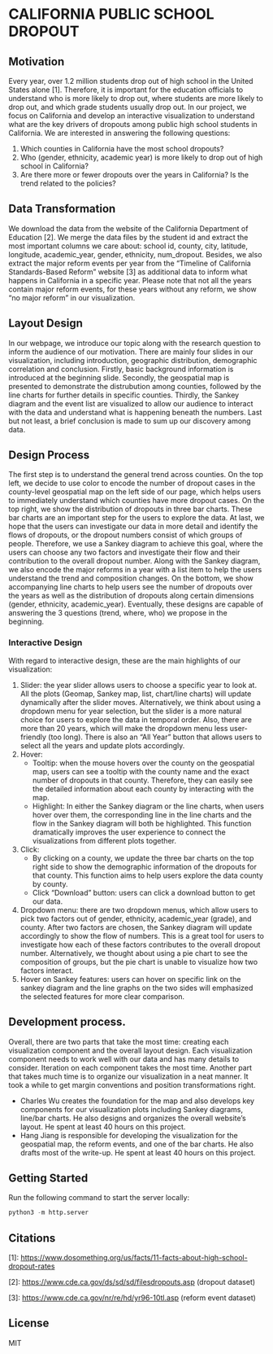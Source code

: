 # CALIFORNIA PUBLIC SCHOOL DROPOUT

## Motivation

Every year, over 1.2 million students drop out of high school in the United States alone [1]. Therefore, it is important for the education officials to understand who is more likely to drop out, where students are more likely to drop out, and which grade students usually drop out. In our project, we focus on California and develop an interactive visualization to understand what are the key drivers of dropouts among public high school students in California. We are interested in answering the following questions:

1. Which counties in California have the most school dropouts? 
2. Who (gender, ethnicity, academic year) is more likely to drop out of high school in California? 
3. Are there more or fewer dropouts over the years in California? Is the trend related to the policies? 

## Data Transformation 

We download the data from the website of the California Department of Education [2]. We merge the data files by the student id and extract the most important columns we care about: school id, county, city, latitude, longitude, academic_year, gender, ethnicity, num_dropout. Besides, we also extract the major reform events per year from the “Timeline of California Standards-Based Reform” website [3] as additional data to inform what happens in California in a specific year. Please note that not all the years contain major reform events, for these years without any reform, we show “no major reform” in our visualization. 


## Layout Design

In our webpage, we introduce our topic along with the research question to inform the audience of our motivation. There are mainly four slides in our visualization, including introduction, geographic distribution, demographic correlation and conclusion. Firstly, basic background information is introduced at the beginning slide. Secondly, the geospatial map is presented to demonstrate the distrubution among counties, followed by the line charts for further details in specific counties. Thirdly, the Sankey diagram and the event list are visualized to allow our audience to interact with the data and understand what is happening beneath the numbers. Last but not least, a brief conclusion is made to sum up our discovery among data.


## Design Process 

The first step is to understand the general trend across counties. On the top left, we decide to use color to encode the number of dropout cases in the county-level geospatial map on the left side of our page, which helps users to immediately understand which counties have more dropout cases. On the top right, we show the distribution of dropouts in three bar charts. These bar charts are an important step for the users to explore the data. At last, we hope that the users can investigate our data in more detail and identify the flows of dropouts, or the dropout numbers consist of which groups of people. Therefore, we use a Sankey diagram to achieve this goal, where the users can choose any two factors and investigate their flow and their contribution to the overall dropout number. Along with the Sankey diagram, we also encode the major reforms in a year with a list item to help the users understand the trend and composition changes. On the bottom, we show accompanying line charts to help users see the number of dropouts over the years as well as the distribution of dropouts along certain dimensions (gender, ethnicity, academic_year). Eventually, these designs are capable of answering the 3 questions (trend, where, who) we propose in the beginning. 


### Interactive Design

With regard to interactive design, these are the main highlights of our visualization: 

1. Slider: the year slider allows users to choose a specific year to look at. All the plots (Geomap, Sankey map, list, chart/line charts)  will update dynamically after the slider moves. Alternatively, we think about using a dropdown menu for year selection, but the slider is a more natural choice for users to explore the data in temporal order. Also, there are more than 20 years, which will make the dropdown menu less user-friendly (too long).  There is also an “All Year” button that allows users to select all the years and update plots accordingly. 
2. Hover: 
    - Tooltip: when the mouse hovers over the county on the geospatial map, users can see a tooltip with the county name and the exact number of dropouts in that county. Therefore, they can easily see the detailed information about each county by interacting with the map. 
    - Highlight: In either the Sankey diagram or the line charts, when users hover over them,  the corresponding line in the line charts and the flow in the Sankey diagram will both be highlighted. This function dramatically improves the user experience to connect the visualizations from different plots together. 
3. Click: 
    - By clicking on a county, we update the three bar charts on the top right side to show the demographic information of the dropouts for that county. This function aims to help users explore the data county by county. 
    - Click “Download” button: users can click a download button to get our data. 
4. Dropdown menu: there are two dropdown menus, which allow users to pick two factors out of gender, ethnicity, academic_year (grade), and county. After two factors are chosen, the Sankey diagram will update accordingly to show the flow of numbers. This is a great tool for users to investigate how each of these factors contributes to the overall dropout number. Alternatively, we thought about using a pie chart to see the composition of groups, but the pie chart is unable to visualize how two factors interact.
5. Hover on Sankey features: users can hover on specific link on the sankey diagram and the line graphs on the two sides will emphasized the selected features for more clear comparison.

## Development process. 
Overall, there are two parts that take the most time: creating each visualization component and the overall layout design. Each visualization component needs to work well with our data and has many details to consider. Iteration on each component takes the most time. Another part that takes much time is to organize our visualization in a neat manner. It took a while to get margin conventions and position transformations right. 

- Charles Wu creates the foundation for the map and also develops key components for our visualization plots including Sankey diagrams, line/bar charts. He also designs and organizes the overall website’s layout. He spent at least 40 hours on this project. 
- Hang Jiang is responsible for developing the visualization for the geospatial map, the reform events, and one of the bar charts. He also drafts most of the write-up. He spent at least 40 hours on this project. 


## Getting Started

Run the following command to start the server locally: 

```python
python3 -m http.server 
```

## Citations

\[1\]: https://www.dosomething.org/us/facts/11-facts-about-high-school-dropout-rates

\[2\]: https://www.cde.ca.gov/ds/sd/sd/filesdropouts.asp (dropout dataset) 

\[3\]: https://www.cde.ca.gov/nr/re/hd/yr96-10tl.asp (reform event dataset)


## License
MIT
